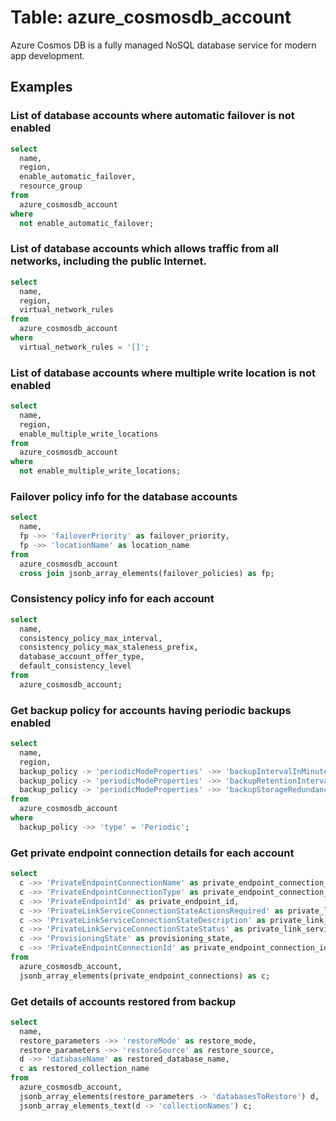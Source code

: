 # Table: azure_cosmosdb_account

Azure Cosmos DB is a fully managed NoSQL database service for modern app development.

## Examples

### List of database accounts where automatic failover is not enabled

```sql
select
  name,
  region,
  enable_automatic_failover,
  resource_group
from
  azure_cosmosdb_account
where
  not enable_automatic_failover;
```

### List of database accounts which allows traffic from all networks, including the public Internet.

```sql
select
  name,
  region,
  virtual_network_rules
from
  azure_cosmosdb_account
where
  virtual_network_rules = '[]';
```

### List of database accounts where multiple write location is not enabled

```sql
select
  name,
  region,
  enable_multiple_write_locations
from
  azure_cosmosdb_account
where
  not enable_multiple_write_locations;
```

### Failover policy info for the database accounts

```sql
select
  name,
  fp ->> 'failoverPriority' as failover_priority,
  fp ->> 'locationName' as location_name
from
  azure_cosmosdb_account
  cross join jsonb_array_elements(failover_policies) as fp;
```

### Consistency policy info for each account

```sql
select
  name,
  consistency_policy_max_interval,
  consistency_policy_max_staleness_prefix,
  database_account_offer_type,
  default_consistency_level
from
  azure_cosmosdb_account;
```

### Get backup policy for accounts having periodic backups enabled

```sql
select
  name,
  region,
  backup_policy -> 'periodicModeProperties' ->> 'backupIntervalInMinutes' as backup_interval_mins,
  backup_policy -> 'periodicModeProperties' ->> 'backupRetentionIntervalInHours' as backup_retention_interval_hrs,
  backup_policy -> 'periodicModeProperties' ->> 'backupStorageRedundancy' as backup_storage_redundancy
from
  azure_cosmosdb_account
where
  backup_policy ->> 'type' = 'Periodic';
```

### Get private endpoint connection details for each account

```sql
select
  c ->> 'PrivateEndpointConnectionName' as private_endpoint_connection_name,
  c ->> 'PrivateEndpointConnectionType' as private_endpoint_connection_type,
  c ->> 'PrivateEndpointId' as private_endpoint_id,
  c ->> 'PrivateLinkServiceConnectionStateActionsRequired' as private_link_service_connection_state_actions_required,
  c ->> 'PrivateLinkServiceConnectionStateDescription' as private_link_service_connection_state_description,
  c ->> 'PrivateLinkServiceConnectionStateStatus' as private_link_service_connection_state_status,
  c ->> 'ProvisioningState' as provisioning_state,
  c ->> 'PrivateEndpointConnectionId' as private_endpoint_connection_id
from
  azure_cosmosdb_account,
  jsonb_array_elements(private_endpoint_connections) as c;
```

### Get details of accounts restored from backup

```sql
select
  name,
  restore_parameters ->> 'restoreMode' as restore_mode,
  restore_parameters ->> 'restoreSource' as restore_source,
  d ->> 'databaseName' as restored_database_name,
  c as restored_collection_name
from
  azure_cosmosdb_account,
  jsonb_array_elements(restore_parameters -> 'databasesToRestore') d,
  jsonb_array_elements_text(d -> 'collectionNames') c;
```